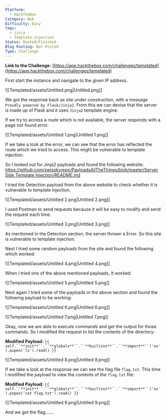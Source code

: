 ```yaml
---
Platform:
  - HackTheBox
Category: Web
Difficulty: Easy
tags:
  - jinja
  - template-injection
Status: Rooted/Finished
Blog Posting: Not Posted
Type: Challenge
---
```

**Link to the Challenge:** [https://app.hackthebox.com/challenges/templated](https://app.hackthebox.com/challenges/templated)

  

First start the instance and navigate to the given IP address.

![[Templated/assets/Untitled.png|Untitled.png]]

We got the response back as site under construction, with a message `Proudly powered by Flask/Jinja2`. From this we can devise that the server is made up of Flask and it uses `Jinja2` template engine.

  

If we try to access a route which is not available, the server responds with a page not found error.

![[Templated/assets/Untitled 1.png|Untitled 1.png]]

If we take a look at the error, we can see that the error has reflected the route which we tried to access. This might be vulnerable to template injection.

So I looked out for Jinja2 payloads and found the following website: [https://github.com/swisskyrepo/PayloadsAllTheThings/blob/master/Server Side Template Injection/README.md](https://github.com/swisskyrepo/PayloadsAllTheThings/blob/master/Server%20Side%20Template%20Injection/README.md)

  

I tried the Detection payload from the above website to check whether it is vulnerable to template injection.

![[Templated/assets/Untitled 2.png|Untitled 2.png]]

  

I used Postman to send requests because it will be easy to modify and send the request each time.

![[Templated/assets/Untitled 3.png|Untitled 3.png]]

As mentioned in the Detection section, the server thrown a Error. So this site is vulnerable to template injection.

  

Next I tried some random payloads from the site and found the following which worked:

![[Templated/assets/Untitled 4.png|Untitled 4.png]]

  

When I tried one of the above mentioned payloads, It worked:

![[Templated/assets/Untitled 5.png|Untitled 5.png]]

  

Next again I tried some of the payloads in the above section and found the following payload to be working:

![[Templated/assets/Untitled 6.png|Untitled 6.png]]

![[Templated/assets/Untitled 7.png|Untitled 7.png]]

  

Okay, now we are able to execute commands and get the output for those commands. So I modified the request to list the contents of the directory:

**Modified Payload:** `{{ self.``**init**``.``**globals**``.``**builtins**``.``**import**``('os').popen('ls').read() }}`

![[Templated/assets/Untitled 8.png|Untitled 8.png]]

If we take a look at the response we can see the flag file `flag.txt`. This time I modified the payload to view the contents of the `flag.txt` file:

**Modified Payload:** `{{ self.``**init**``.``**globals**``.``**builtins**``.``**import**``('os').popen('cat flag.txt').read() }}`

![[Templated/assets/Untitled 9.png|Untitled 9.png]]

  

And we got the flag…….